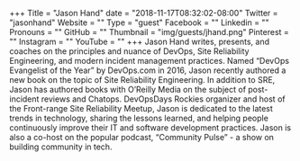+++
Title = "Jason Hand"
date = "2018-11-17T08:32:02-08:00"
Twitter = "jasonhand"
Website = ""
Type = "guest"
Facebook = ""
Linkedin = ""
Pronouns = ""
GitHub = ""
Thumbnail = "img/guests/jhand.png"
Pinterest = ""
Instagram = ""
YouTube = ""
+++
Jason Hand writes, presents, and coaches on the principles and nuance of DevOps, Site Reliability Engineering, and modern incident management practices. Named “DevOps Evangelist of the Year” by DevOps.com in 2016, Jason recently authored a new book on the topic of Site Reliability Engineering. In addition to SRE, Jason has authored books with O’Reilly Media on the subject of post-incident reviews and Chatops.
DevOpsDays Rockies organizer and host of the Front-range Site Reliability Meetup, Jason is dedicated to the latest trends in technology, sharing the lessons learned, and helping people continuously improve their IT and software development practices.
Jason is also a co-host on the popular podcast, “Community Pulse” - a show on building community in tech.
